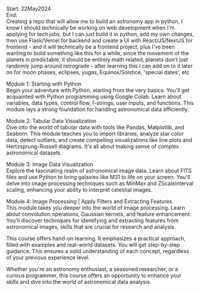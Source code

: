 Start: 22May2024 </br>
End: </br>
Creating a repo that will allow me to build an astronomy app in python, I know I should technically be working on web development when I'm applying for tech jobs, but I can just build it in python, add my own changes, then use Flask/Vercel for backend and create a UI with React/JS/NextJS for frontend - and it will technically be a frontend project, plus I've been wanting to build something like this for a while, since the movement of the planets is predictable, it should be entirely math related, planets don't just randomly jump around retrograde - after learning this I can add on to it later on for moon phases, eclipses, yugas, Equinox/Solstice, 'special dates', etc</br>

Module 1: Starting with Python</br>
Begin your adventure with Python, starting from the very basics. You'll get acquainted with Python programming using Google Colab. Learn about variables, data types, control flow, f-strings, user inputs, and functions. This module lays a strong foundation for handling astronomical data efficiently.</br>

Module 2: Tabular Data Visualization</br>
Dive into the world of tabular data with tools like Pandas, Matplotlib, and Seaborn. This module teaches you to import libraries, analyze star color data, detect outliers, and create compelling visualizations like line plots and Hertzsprung-Russell diagrams. It's all about making sense of complex astronomical datasets.</br>

Module 3: Image Data Visualization</br>
Explore the fascinating realm of astronomical image data. Learn about FITS files and use Python to bring galaxies like M31 to life on your screen. You'll delve into image processing techniques such as MinMax and ZScaleInterval scaling, enhancing your ability to interpret celestial images.</br>

Module 4: Image Processing | Apply Filters and Extracting Features</br>
This module takes you deeper into the world of image processing. Learn about convolution operations, Gaussian kernels, and feature enhancement. You'll discover techniques for identifying and extracting features from astronomical images, skills that are crucial for research and analysis.</br>

This course offers hand-on learning. It emphasizes a practical approach, filled with examples and real-world datasets. You will get step-by-step guidance. This ensures a solid understanding of each concept, regardless of your previous experience level.

Whether you're an astronomy enthusiast, a seasoned researcher, or a curious programmer, this course offers an opportunity to enhance your skills and dive into the world of astronomical data analysis.

